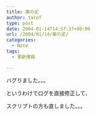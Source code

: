 ```yaml
---
title: 案の定
author: tarof
type: post
date: 2004-01-14T14:57:37+00:00
url: /2004/01/14/案の定/
categories:
  - Note
tags:
  - 更新情報

---
```

バグりました。。。

というわけでログを直接修正して、
  
スクリプトの方も直しました。。。